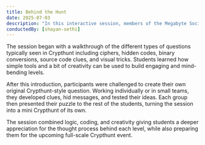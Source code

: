```yaml
---
title: Behind the Hunt
date: 2025-07-03
description: "In this interactive session, members of the Megabyte Society got an inside look at how Crypthunt-style puzzles are created. Crypthunt, a digital treasure hunt known for its cryptic clues and tech-based challenges, has become one of the most exciting events of the year, and this time, students weren’t just solving it, they were designing it."
conductedBy: [shayan-sethi]
---
```


The session began with a walkthrough of the different types of questions typically seen in Crypthunt including ciphers, hidden codes, binary conversions, source code clues, and visual tricks. Students learned how simple tools and a bit of creativity can be used to build engaging and mind-bending levels.

After this introduction, participants were challenged to create their own original Crypthunt-style question. Working individually or in small teams, they developed clues, hid messages, and tested their ideas. Each group then presented their puzzle to the rest of the students, turning the session into a mini Crypthunt of its own.

The session combined logic, coding, and creativity giving students a deeper appreciation for the thought process behind each level, while also preparing them for the upcoming full-scale Crypthunt event.
